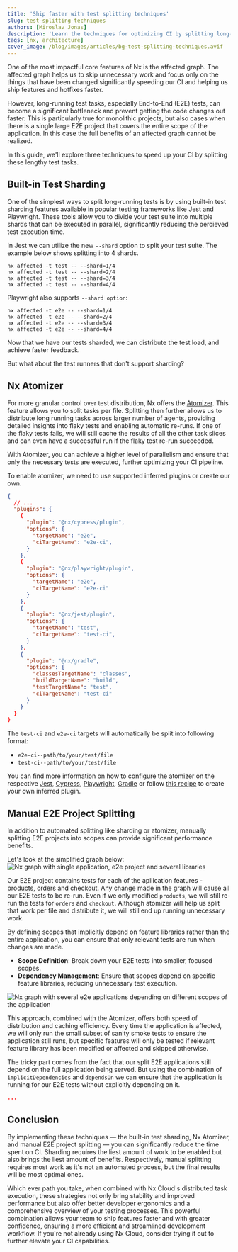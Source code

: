 ```yaml
---
title: 'Ship faster with test splitting techniques'
slug: test-splitting-techniques
authors: [Miroslav Jonas]
description: 'Learn the techniques for optimizing CI by splitting long-running tests, using sharding, Atomizer, and manual E2E project splitting, all enhanced by Nx Cloud's distributed task execution for improved stability and performance.'
tags: [nx, architecture]
cover_image: /blog/images/articles/bg-test-splitting-techniques.avif
---
```


One of the most impactful core features of Nx is the affected graph. The affected graph helps us to skip unnecessary work and focus only on the things that have been changed significantly speeding our CI and helping us ship features and hotfixes faster.

However, long-running test tasks, especially End-to-End (E2E) tests, can become a significant bottleneck and prevent getting the code changes out faster. This is particularly true for monolithic projects, but also cases when there is a single large E2E project that covers the entire scope of the application. In this case the full benefits of an affected graph cannot be realized.

In this guide, we'll explore three techniques to speed up your CI by splitting these lengthy test tasks.

## Built-in Test Sharding

One of the simplest ways to split long-running tests is by using built-in test sharding features available in popular testing frameworks like Jest and Playwright. These tools allow you to divide your test suite into multiple shards that can be executed in parallel, significantly reducing the percieved test execution time.

In Jest we can utilize the new `--shard` option to split your test suite. The example below shows splitting into 4 shards.

```shell
nx affected -t test -- --shard=1/4
nx affected -t test -- --shard=2/4
nx affected -t test -- --shard=3/4
nx affected -t test -- --shard=4/4
```

Playwright also supports `--shard option`:

```shell
nx affected -t e2e -- --shard=1/4
nx affected -t e2e -- --shard=2/4
nx affected -t e2e -- --shard=3/4
nx affected -t e2e -- --shard=4/4
```

Now that we have our tests sharded, we can distribute the test load, and achieve faster feedback.

But what about the test runners that don't support sharding?

## Nx Atomizer

For more granular control over test distribution, Nx offers the [Atomizer](/ci/features/split-e2e-tasks). This feature allows you to split tasks per file. Splitting then further allows us to distribute long running tasks across larger number of agents, providing detailed insights into flaky tests and enabling automatic re-runs. If one of the flaky tests fails, we will still cache the results of all the other task slices and can even have a successful run if the flaky test re-run succeeded.

With Atomizer, you can achieve a higher level of parallelism and ensure that only the necessary tests are executed, further optimizing your CI pipeline.

To enable atomizer, we need to use supported inferred plugins or create our own.

```json {% fileName="nx.json" %}
{
  // ...
  "plugins": {
    {
      "plugin": "@nx/cypress/plugin",
      "options": {
        "targetName": "e2e",
        "ciTargetName": "e2e-ci",
      }
    },
    {
      "plugin": "@nx/playwright/plugin",
      "options": {
        "targetName": "e2e",
        "ciTargetName": "e2e-ci"
      }
    },
    {
      "plugin": "@nx/jest/plugin",
      "options": {
        "targetName": "test",
        "ciTargetName": "test-ci",
      }
    },
    {
      "plugin": "@nx/gradle",
      "options": {
        "classesTargetName": "classes",
        "buildTargetName": "build",
        "testTargetName": "test",
        "ciTargetName": "test-ci"
      }
    }
  }
}
```

The `test-ci` and `e2e-ci` targets will automatically be split into following format:

- `e2e-ci--path/to/your/test/file`
- `test-ci--path/to/your/test/file`

You can find more information on how to configure the atomizer on the respective [Jest](/nx-api/jest#splitting-e2e-tests), [Cypress](/nx-api/cypress#nxcypress-configuration), [Playwright](/nx-api/playwright#nxplaywright-configuration), [Gradle](/nx-api/gradle/documents/overview#nxgradle-configuration) or follow [this recipe](/extending-nx/recipes/project-graph-plugins) to create your own inferred plugin.

## Manual E2E Project Splitting

In addition to automated splitting like sharding or atomizer, manually splitting E2E projects into scopes can provide significant performance benefits.

Let's look at the simplified graph below:
![Nx graph with single application, e2e project and several libraries](/blog/images/articles/single-e2e-project.avif)

Our E2E project contains tests for each of the apllication features - products, orders and checkout. Any change made in the graph will cause all our E2E tests to be re-run. Even if we only modified `products`, we will still re-run the tests for `orders` and `checkout`. Although atomizer will help us split that work per file and distribute it, we will still end up running unnecessary work.

By defining scopes that implicitly depend on feature libraries rather than the entire application, you can ensure that only relevant tests are run when changes are made.

- **Scope Definition**: Break down your E2E tests into smaller, focused scopes.
- **Dependency Management**: Ensure that scopes depend on specific feature libraries, reducing unnecessary test execution.

![Nx graph with several e2e applications depending on different scopes of the application](/blog/images/articles/manually-split-e2e-projects.avif)

This approach, combined with the Atomizer, offers both speed of distribution and caching efficiency. Every time the application is affected, we will only run the small subset of sanity smoke tests to ensure the application still runs, but specific features will only be tested if relevant feature library has been modified or affected and skipped otherwise.

The tricky part comes from the fact that our split E2E applications still depend on the full application being served. But using the combination of `implicitDependencies` and `dependsOn` we can ensure that the application is running for our E2E tests without explicitly depending on it.

```json
...
```

## Conclusion

By implementing these techniques — the built-in test sharding, Nx Atomizer, and manual E2E project splitting — you can significantly reduce the time spent on CI. Sharding requires the liest amount of work to be enabled but also brings the liest amount of benefits. Respectively, manual splitting requires most work as it's not an automated process, but the final results will be most optimal ones.

Which ever path you take, when combined with Nx Cloud's distributed task execution, these strategies not only bring stability and improved performance but also offer better developer ergonomics and a comprehensive overview of your testing processes. This powerful combination allows your team to ship features faster and with greater confidence, ensuring a more efficient and streamlined development workflow. If you're not already using Nx Cloud, consider trying it out to further elevate your CI capabilities.
